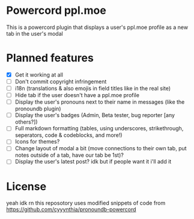 # Powercord ppl.moe

This is a powercord plugin that displays a user's ppl.moe profile as a new tab in the user's modal

# Planned features

- [x] Get it working at all
- [ ] Don't commit copyright infringement
- [ ] i18n (translations & also emojis in field titles like in the real site)
- [ ] Hide tab if the user doesn't have a ppl.moe profile
- [ ] Display the user's pronouns next to their name in messages (like the pronoundb plugin)
- [ ] Display the user's badges (Admin, Beta tester, bug reporter [any others?])
- [ ] Full markdown formatting (tables, using underscores, strikethrough, seperators, code & codeblocks, and more!)
- [ ] Icons for themes?
- [ ] Change layout of modal a bit (move connections to their own tab, put notes outside of a tab, have our tab be 1st)?
- [ ] Display the user's latest post? idk but if people want it i'll add it

# License

yeah idk rn
this reposotory uses modified snippets of code from https://github.com/cyyynthia/pronoundb-powercord
